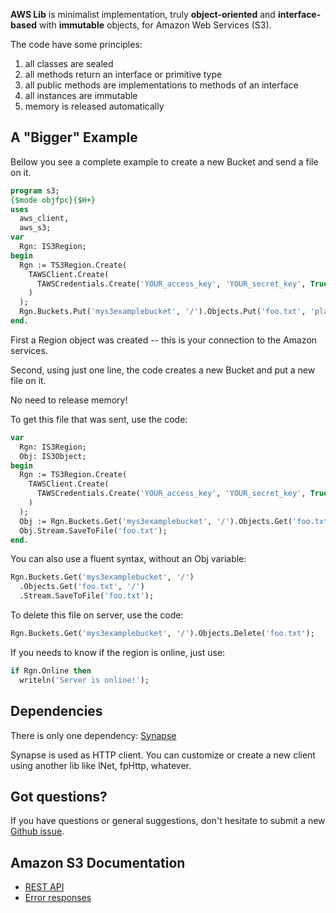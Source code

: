 **AWS Lib** is minimalist implementation, truly **object-oriented** and **interface-based** with **immutable** objects, for Amazon Web Services (S3).

The code have some principles:
 1. all classes are sealed
 2. all methods return an interface or primitive type
 3. all public methods are implementations to methods of an interface
 4. all instances are immutable
 5. memory is released automatically 

## A "Bigger" Example

Bellow you see a complete example to create a new Bucket and send a file on it.

``` pascal
program s3;
{$mode objfpc}{$H+}
uses
  aws_client,
  aws_s3;
var
  Rgn: IS3Region;
begin
  Rgn := TS3Region.Create(
    TAWSClient.Create(
      TAWSCredentials.Create('YOUR_access_key', 'YOUR_secret_key', True)
    )
  );
  Rgn.Buckets.Put('mys3examplebucket', '/').Objects.Put('foo.txt', 'plain', 'foo.txt', '');
end.
```

First a Region object was created -- this is your connection to the Amazon services.

Second, using just one line, the code creates a new Bucket and put a new file on it.

No need to release memory!

To get this file that was sent, use the code:

``` pascal
var
  Rgn: IS3Region;
  Obj: IS3Object;
begin
  Rgn := TS3Region.Create(
    TAWSClient.Create(
      TAWSCredentials.Create('YOUR_access_key', 'YOUR_secret_key', True)
    )
  );
  Obj := Rgn.Buckets.Get('mys3examplebucket', '/').Objects.Get('foo.txt', '/');
  Obj.Stream.SaveToFile('foo.txt');
end.
```

You can also use a fluent syntax, without an Obj variable:

``` pascal
Rgn.Buckets.Get('mys3examplebucket', '/')
  .Objects.Get('foo.txt', '/')
  .Stream.SaveToFile('foo.txt');
```

To delete this file on server, use the code:

``` pascal
Rgn.Buckets.Get('mys3examplebucket', '/').Objects.Delete('foo.txt');
```

If you needs to know if the region is online, just use:
``` pascal
if Rgn.Online then
  writeln('Server is online!');
```

## Dependencies 

There is only one dependency: [Synapse](http://synapse.ararat.cz/doku.php/download)

Synapse is used as HTTP client.  You can customize or create a new client using another lib like lNet, fpHttp, whatever.

## Got questions?

If you have questions or general suggestions, don't hesitate to submit
a new [Github issue](https://github.com/mdbs99/AWS/issues/new).

## Amazon S3 Documentation
* [REST API](http://docs.aws.amazon.com/AmazonS3/latest/API/APIRest.html)
* [Error responses](http://docs.aws.amazon.com/AmazonS3/latest/API/ErrorResponses.html)
